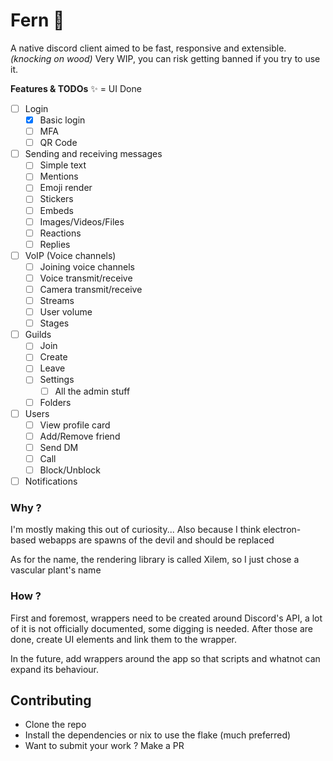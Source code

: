 # Fern 🌿

A native discord client aimed to be fast, responsive and extensible. *(knocking on wood)*
Very WIP, you can risk getting banned if you try to use it.

**Features & TODOs**
✨ = UI Done
- [ ] Login
  - [x] Basic login
  - [ ] MFA
  - [ ] QR Code
- [ ] Sending and receiving messages
  - [ ] Simple text
  - [ ] Mentions
  - [ ] Emoji render
  - [ ] Stickers
  - [ ] Embeds
  - [ ] Images/Videos/Files
  - [ ] Reactions
  - [ ] Replies
- [ ] VoIP (Voice channels)
  - [ ] Joining voice channels
  - [ ] Voice transmit/receive
  - [ ] Camera transmit/receive
  - [ ] Streams
  - [ ] User volume
  - [ ] Stages
- [ ] Guilds
  - [ ] Join
  - [ ] Create
  - [ ] Leave
  - [ ] Settings
    - [ ] All the admin stuff
  - [ ] Folders
- [ ] Users
  - [ ] View profile card
  - [ ] Add/Remove friend
  - [ ] Send DM
  - [ ] Call
  - [ ] Block/Unblock
- [ ] Notifications

### Why ?
I'm mostly making this out of curiosity...
Also because I think electron-based webapps are spawns of the devil and should be replaced

As for the name, the rendering library is called Xilem, so I just chose a vascular plant's name

### How ?
First and foremost, wrappers need to be created around Discord's API, a lot of it is not officially documented, some digging is needed.
After those are done, create UI elements and link them to the wrapper.

In the future, add wrappers around the app so that scripts and whatnot can expand its behaviour.

## Contributing
- Clone the repo
- Install the dependencies or nix to use the flake (much preferred)
- Want to submit your work ? Make a PR

